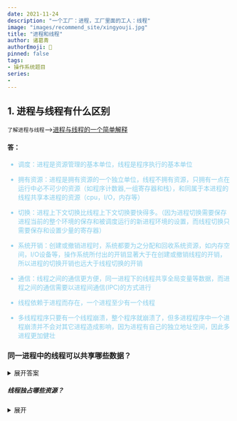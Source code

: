 ```yaml
---
date: 2021-11-24
description: "一个工厂：进程，工厂里面的工人：线程"
image: "images/recommend_site/xingyouji.jpg"
title: "进程和线程"
author: 诸葛青
authorEmoji: 🎅
pinned: false
tags:
- 操作系统题目
series:
- 
---
```


## 1. 进程与线程有什么区别

``了解进程与线程``——>[进程与线程的一个简单解释](http://www.ruanyifeng.com/blog/2013/04/processes_and_threads.html)

#### 答：
<font color=SkyBlue>

* 调度：进程是资源管理的基本单位，线程是程序执行的基本单位

* 拥有资源：进程是拥有资源的一个独立单位，线程不拥有资源，只拥有一点在运行中必不可少的资源（如程序计数器,一组寄存器和栈），和同属于本进程的线程共享本进程的资源（cpu，I/O，内存等）
* 切换：进程上下文切换比线程上下文切换要快得多。（因为进程切换需要保存进程当前的整个环境的保存和被调度运行的新进程环境的设置，而线程切换只需要保存和设置少量的寄存器）
* 系统开销：创建或撤销进程时，系统都要为之分配和回收系统资源，如内存空间，I/O设备等，操作系统所付出的开销显著大于在创建或撤销线程的开销，所以进程的切换开销也远大于线程切换的开销
* 通信：线程之间的通信更方便，同一进程下的线程共享全局变量等数据，而进程之间的通信需要以进程间通信(IPC)的方式进行
* 线程依赖于进程而存在，一个进程至少有一个线程

* 多线程程序只要有一个线程崩溃，整个程序就崩溃了，但多进程程序中一个进程崩溃并不会对其它进程造成影响，因为进程有自己的独立地址空间，因此多进程更加健壮

</font>


### 同一进程中的线程可以共享哪些数据？
<details>
<summary>展开答案</summary>

- ``进程代码段``
- ``进程的公有数据（全局变量、静态变量...）``
- ``进程打开的文件描述符``
- ``进程的当前目录``
- ``信号处理器/信号处理函数：对收到的信号的处理方式``
- ``进程ID与进程组ID``
</details>

##### 线程独占哪些资源？
<details>
<summary>展开</summary>

- ``线程ID``
- ``一组寄存器的值``
- ``线程自身的栈（堆是共享的）``
- ``错误返回码：线程可能会产生不同的错误返回码，一个线程的错误返回码不应该被其它线程修改``
- ``信号掩码/信号屏蔽字(Signal mask)：表示是否屏蔽/阻塞相应的信号（SIGKILL,SIGSTOP除外）``
</details>